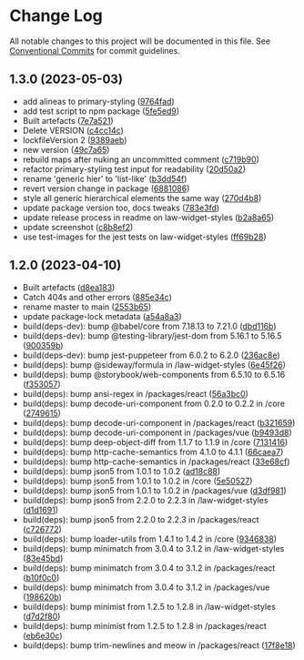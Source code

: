# Change Log

All notable changes to this project will be documented in this file.
See [Conventional Commits](https://conventionalcommits.org) for commit guidelines.

## 1.3.0 (2023-05-03)

* add alineas to primary-styling ([9764fad](https://github.com/laws-africa/law-widget-styles/commit/9764fad))
* add test script to npm package ([5fe5ed9](https://github.com/laws-africa/law-widget-styles/commit/5fe5ed9))
* Built artefacts ([7e7a521](https://github.com/laws-africa/law-widget-styles/commit/7e7a521))
* Delete VERSION ([c4cc14c](https://github.com/laws-africa/law-widget-styles/commit/c4cc14c))
* lockfileVersion 2 ([9389aeb](https://github.com/laws-africa/law-widget-styles/commit/9389aeb))
* new version ([49c7a65](https://github.com/laws-africa/law-widget-styles/commit/49c7a65))
* rebuild maps after nuking an uncommitted comment ([c719b90](https://github.com/laws-africa/law-widget-styles/commit/c719b90))
* refactor primary-styling test input for readability ([20d50a2](https://github.com/laws-africa/law-widget-styles/commit/20d50a2))
* rename 'generic hier' to 'list-like' ([b3dd54f](https://github.com/laws-africa/law-widget-styles/commit/b3dd54f))
* revert version change in package ([6881086](https://github.com/laws-africa/law-widget-styles/commit/6881086))
* style all generic hierarchical elements the same way ([270d4b8](https://github.com/laws-africa/law-widget-styles/commit/270d4b8))
* update package version too, docs tweaks ([783e3fd](https://github.com/laws-africa/law-widget-styles/commit/783e3fd))
* update release process in readme on law-widget-styles ([b2a8a65](https://github.com/laws-africa/law-widget-styles/commit/b2a8a65))
* update screenshot ([c8b8ef2](https://github.com/laws-africa/law-widget-styles/commit/c8b8ef2))
* use test-images for the jest tests on law-widget-styles ([ff69b28](https://github.com/laws-africa/law-widget-styles/commit/ff69b28))





## 1.2.0 (2023-04-10)

* Built artefacts ([d8ea183](https://github.com/laws-africa/law-widgets/commit/d8ea183))
* Catch 404s and other errors ([885e34c](https://github.com/laws-africa/law-widgets/commit/885e34c))
* rename master to main ([2553b65](https://github.com/laws-africa/law-widgets/commit/2553b65))
* update package-lock metadata ([a54a8a3](https://github.com/laws-africa/law-widgets/commit/a54a8a3))
* build(deps-dev): bump @babel/core from 7.18.13 to 7.21.0 ([dbd116b](https://github.com/laws-africa/law-widgets/commit/dbd116b))
* build(deps-dev): bump @testing-library/jest-dom from 5.16.1 to 5.16.5 ([900359b](https://github.com/laws-africa/law-widgets/commit/900359b))
* build(deps-dev): bump jest-puppeteer from 6.0.2 to 6.2.0 ([236ac8e](https://github.com/laws-africa/law-widgets/commit/236ac8e))
* build(deps): bump @sideway/formula in /law-widget-styles ([6e45f26](https://github.com/laws-africa/law-widgets/commit/6e45f26))
* build(deps): bump @storybook/web-components from 6.5.10 to 6.5.16 ([f353057](https://github.com/laws-africa/law-widgets/commit/f353057))
* build(deps): bump ansi-regex in /packages/react ([56a3bc0](https://github.com/laws-africa/law-widgets/commit/56a3bc0))
* build(deps): bump decode-uri-component from 0.2.0 to 0.2.2 in /core ([2749615](https://github.com/laws-africa/law-widgets/commit/2749615))
* build(deps): bump decode-uri-component in /packages/react ([b321659](https://github.com/laws-africa/law-widgets/commit/b321659))
* build(deps): bump decode-uri-component in /packages/vue ([b9493d8](https://github.com/laws-africa/law-widgets/commit/b9493d8))
* build(deps): bump deep-object-diff from 1.1.7 to 1.1.9 in /core ([7131416](https://github.com/laws-africa/law-widgets/commit/7131416))
* build(deps): bump http-cache-semantics from 4.1.0 to 4.1.1 ([66caea7](https://github.com/laws-africa/law-widgets/commit/66caea7))
* build(deps): bump http-cache-semantics in /packages/react ([33e68cf](https://github.com/laws-africa/law-widgets/commit/33e68cf))
* build(deps): bump json5 from 1.0.1 to 1.0.2 ([ad18c88](https://github.com/laws-africa/law-widgets/commit/ad18c88))
* build(deps): bump json5 from 1.0.1 to 1.0.2 in /core ([5e50527](https://github.com/laws-africa/law-widgets/commit/5e50527))
* build(deps): bump json5 from 1.0.1 to 1.0.2 in /packages/vue ([d3df981](https://github.com/laws-africa/law-widgets/commit/d3df981))
* build(deps): bump json5 from 2.2.0 to 2.2.3 in /law-widget-styles ([d1d1691](https://github.com/laws-africa/law-widgets/commit/d1d1691))
* build(deps): bump json5 from 2.2.0 to 2.2.3 in /packages/react ([c726772](https://github.com/laws-africa/law-widgets/commit/c726772))
* build(deps): bump loader-utils from 1.4.1 to 1.4.2 in /core ([9346838](https://github.com/laws-africa/law-widgets/commit/9346838))
* build(deps): bump minimatch from 3.0.4 to 3.1.2 in /law-widget-styles ([83e45bd](https://github.com/laws-africa/law-widgets/commit/83e45bd))
* build(deps): bump minimatch from 3.0.4 to 3.1.2 in /packages/react ([b10f0c0](https://github.com/laws-africa/law-widgets/commit/b10f0c0))
* build(deps): bump minimatch from 3.0.4 to 3.1.2 in /packages/vue ([198620b](https://github.com/laws-africa/law-widgets/commit/198620b))
* build(deps): bump minimist from 1.2.5 to 1.2.8 in /law-widget-styles ([d7d2f80](https://github.com/laws-africa/law-widgets/commit/d7d2f80))
* build(deps): bump minimist from 1.2.5 to 1.2.8 in /packages/react ([eb6e30c](https://github.com/laws-africa/law-widgets/commit/eb6e30c))
* build(deps): bump trim-newlines and meow in /packages/react ([17f8e18](https://github.com/laws-africa/law-widgets/commit/17f8e18))
